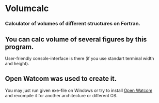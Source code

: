 # Volumcalc
### Calculator of volumes of different structures on Fortran.

## You can calc volume of several figures by this program.
User-friendly console-interface is there (if you use standart terminal width and height).

## Open Watcom was used to create it.
You may just run given exe-file on Windows or try to install [Open Watcom](http://www.openwatcom.org/download.php) and recompile it for another architecture or different OS.
